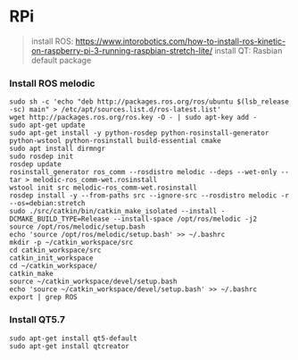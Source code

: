 # RPi
>install ROS: https://www.intorobotics.com/how-to-install-ros-kinetic-on-raspberry-pi-3-running-raspbian-stretch-lite/
>install QT: Rasbian default package

### Install ROS melodic
  
    sudo sh -c 'echo "deb http://packages.ros.org/ros/ubuntu $(lsb_release -sc) main" > /etc/apt/sources.list.d/ros-latest.list'
    wget http://packages.ros.org/ros.key -O - | sudo apt-key add -
    sudo apt-get update
    sudo apt-get install -y python-rosdep python-rosinstall-generator python-wstool python-rosinstall build-essential cmake
    sudo apt install dirmngr
    sudo rosdep init
    rosdep update
    rosinstall_generator ros_comm --rosdistro melodic --deps --wet-only --tar > melodic-ros_comm-wet.rosinstall
    wstool init src melodic-ros_comm-wet.rosinstall
    rosdep install -y --from-paths src --ignore-src --rosdistro melodic -r --os=debian:stretch
    sudo ./src/catkin/bin/catkin_make_isolated --install -DCMAKE_BUILD_TYPE=Release --install-space /opt/ros/melodic -j2
    source /opt/ros/melodic/setup.bash
    echo 'source /opt/ros/melodic/setup.bash' >> ~/.bashrc
    mkdir -p ~/catkin_workspace/src
    cd catkin_workspace/src
    catkin_init_workspace
    cd ~/catkin_workspace/
    catkin_make
    source ~/catkin_workspace/devel/setup.bash
    echo 'source ~/catkin_workspace/devel/setup.bash' >> ~/.bashrc
    export | grep ROS
  
### Install QT5.7

    sudo apt-get install qt5-default
    sudo apt-get install qtcreator
  
